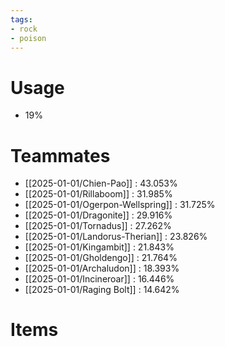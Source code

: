 ```yaml
---
tags:
- rock
- poison
---
```

# Usage
- 19%
# Teammates
- [[2025-01-01/Chien-Pao]] : 43.053%
- [[2025-01-01/Rillaboom]] : 31.985%
- [[2025-01-01/Ogerpon-Wellspring]] : 31.725%
- [[2025-01-01/Dragonite]] : 29.916%
- [[2025-01-01/Tornadus]] : 27.262%
- [[2025-01-01/Landorus-Therian]] : 23.826%
- [[2025-01-01/Kingambit]] : 21.843%
- [[2025-01-01/Gholdengo]] : 21.764%
- [[2025-01-01/Archaludon]] : 18.393%
- [[2025-01-01/Incineroar]] : 16.446%
- [[2025-01-01/Raging Bolt]] : 14.642%
# Items